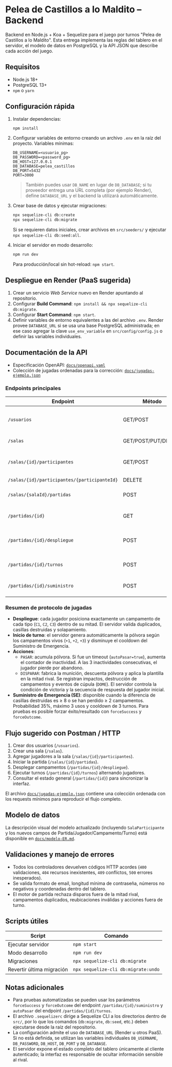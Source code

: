 # Pelea de Castillos a lo Maldito – Backend

Backend en Node.js + Koa + Sequelize para el juego por turnos "Pelea de
Castillos a lo Maldito". Esta entrega implementa las reglas del tablero en el
servidor, el modelo de datos en PostgreSQL y la API JSON que describe cada
acción del juego.

## Requisitos

- Node.js 18+
- PostgreSQL 13+
- `npm` o `yarn`

## Configuración rápida

1. Instalar dependencias:

   ```bash
   npm install
   ```

2. Configurar variables de entorno creando un archivo `.env` en la raíz del
   proyecto. Variables mínimas:

   ```dotenv
   DB_USERNAME=<usuario_pg>
   DB_PASSWORD=<password_pg>
   DB_HOST=127.0.0.1
   DB_DATABASE=pelea_castillos
   DB_PORT=5432
   PORT=3000
   ```

   > También puedes usar `DB_NAME` en lugar de `DB_DATABASE`; si tu proveedor
   > entrega una URL completa (por ejemplo Render), define `DATABASE_URL` y el
   > backend la utilizará automáticamente.

3. Crear base de datos y ejecutar migraciones:

   ```bash
   npx sequelize-cli db:create
   npx sequelize-cli db:migrate
   ```

   Si se requieren datos iniciales, crear archivos en `src/seeders/` y ejecutar
   `npx sequelize-cli db:seed:all`.

4. Iniciar el servidor en modo desarrollo:

   ```bash
   npm run dev
   ```

   Para producción/local sin hot-reload: `npm start`.

## Despliegue en Render (PaaS sugerida)

1. Crear un servicio *Web Service* nuevo en Render apuntando al repositorio.
2. Configurar **Build Command**: `npm install && npx sequelize-cli db:migrate`.
3. Configurar **Start Command**: `npm start`.
4. Definir variables de entorno equivalentes a las del archivo `.env`. Render
   provee `DATABASE_URL` si se usa una base PostgreSQL administrada; en ese caso
   agregar la clave `use_env_variable` en `src/config/config.js` o definir las
   variables individuales.

## Documentación de la API

- Especificación OpenAPI: [`docs/openapi.yaml`](docs/openapi.yaml)
- Colección de jugadas ordenadas para la corrección: [`docs/jugadas-ejemplo.json`](docs/jugadas-ejemplo.json)

### Endpoints principales

| Endpoint | Método | Descripción |
| --- | --- | --- |
| `/usuarios` | GET/POST | CRUD básico de usuarios con validaciones de email y duplicados. |
| `/salas` | GET/POST/PUT/DELETE | Administrar salas y su estado. |
| `/salas/{id}/participantes` | GET/POST | Añadir jugadores/espectadores y consultar participantes. |
| `/salas/{id}/participantes/{participanteId}` | DELETE | Retirar un participante. |
| `/salas/{salaId}/partidas` | POST | Crea una partida en fase de despliegue (requiere 2 jugadores). |
| `/partidas/{id}` | GET | Estado completo de la partida (jugadores, tablero, turnos). |
| `/partidas/{id}/despliegue` | POST | Posicionar campamentos (C1/C2/C3) respetando la mitad propia. |
| `/partidas/{id}/turnos` | POST | Ejecutar un turno: `PASAR` o `DISPARAR` con la munición deseada. |
| `/partidas/{id}/suministro` | POST | Solicitar Suministro de Emergencia si el jugador es elegible. |

### Resumen de protocolo de jugadas

- **Despliegue**: cada jugador posiciona exactamente un campamento de cada tipo
  (`C1`, `C2`, `C3`) dentro de su mitad. El servidor valida duplicados, casillas
  destruidas y solapamiento.
- **Inicio de turno**: el servidor genera automáticamente la pólvora según los
  campamentos vivos (`+1`, `+2`, `+3`) y disminuye el cooldown del Suministro de
  Emergencia.
- **Acciones**:
  - `PASAR`: acumula pólvora. Si fue un timeout (`autoPasar=true`), aumenta el
    contador de inactividad. A las 3 inactividades consecutivas, el jugador
    pierde por abandono.
  - `DISPARAR`: fabrica la munición, descuenta pólvora y aplica la plantilla en
    la mitad rival. Se registran impactos, destrucción de campamentos y eventos
    de cúpula (`DOME`). El servidor controla la condición de victoria y la
    secuencia de respuesta del jugador inicial.
- **Suministro de Emergencia (SE)**: disponible cuando la diferencia de casillas
  destruidas es ≥ 8 o se han perdido ≥ 2 campamentos. Probabilidad 35%, máximo 3
  usos y cooldown de 3 turnos. Para pruebas es posible forzar éxito/resultado con
  `forceSuccess` y `forceOutcome`.

## Flujo sugerido con Postman / HTTP

1. Crear dos usuarios (`/usuarios`).
2. Crear una sala (`/salas`).
3. Agregar jugadores a la sala (`/salas/{id}/participantes`).
4. Iniciar la partida (`/salas/{id}/partidas`).
5. Desplegar campamentos (`/partidas/{id}/despliegue`).
6. Ejecutar turnos (`/partidas/{id}/turnos`) alternando jugadores.
7. Consultar el estado general (`/partidas/{id}`) para sincronizar la interfaz.

El archivo [`docs/jugadas-ejemplo.json`](docs/jugadas-ejemplo.json) contiene una
colección ordenada con los requests mínimos para reproducir el flujo completo.

## Modelo de datos

La descripción visual del modelo actualizado (incluyendo `SalaParticipante` y
los nuevos campos de Partida/Jugador/Campamento/Turno) está disponible en
[`docs/modelo-ER.md`](docs/modelo-ER.md).

## Validaciones y manejo de errores

- Todos los controladores devuelven códigos HTTP acordes (`400` validaciones,
  `404` recursos inexistentes, `409` conflictos, `500` errores inesperados).
- Se valida formato de email, longitud mínima de contraseña, números no
  negativos y coordenadas dentro del tablero.
- El motor de partida rechaza disparos fuera de la mitad rival, campamentos
  duplicados, reubicaciones inválidas y acciones fuera de turno.

## Scripts útiles

| Script | Comando |
| --- | --- |
| Ejecutar servidor | `npm start` |
| Modo desarrollo | `npm run dev` |
| Migraciones | `npx sequelize-cli db:migrate` |
| Revertir última migración | `npx sequelize-cli db:migrate:undo` |

## Notas adicionales

- Para pruebas automatizadas se pueden usar los parámetros `forceSuccess` y
  `forceOutcome` del endpoint `/partidas/{id}/suministro` y `autoPasar` del
  endpoint `/partidas/{id}/turnos`.
- El archivo `.sequelizerc` dirige a Sequelize CLI a los directorios dentro de
  `src/`, por lo que los comandos (`db:migrate`, `db:seed`, etc.) deben
  ejecutarse desde la raíz del repositorio.
- La configuración admite el uso de `DATABASE_URL` (Render u otros PaaS). Si no
  está definida, se utilizan las variables individuales `DB_USERNAME`,
  `DB_PASSWORD`, `DB_HOST`, `DB_PORT` y `DB_DATABASE`.
- El servidor expone el estado completo del tablero únicamente al cliente
  autenticado; la interfaz es responsable de ocultar información sensible al
  rival.
